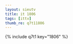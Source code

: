 ```yaml
--- 
layout: sieutv
title: it 1806
tags: [ittv]
thumb_re: q7t11806
---
```

{% include q7t1 key="1806" %} 
